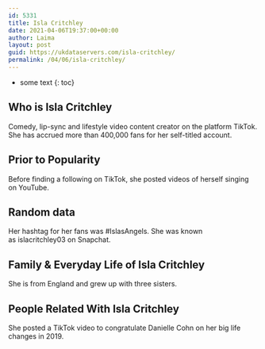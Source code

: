 ```yaml
---
id: 5331
title: Isla Critchley
date: 2021-04-06T19:37:00+00:00
author: Laima
layout: post
guid: https://ukdataservers.com/isla-critchley/
permalink: /04/06/isla-critchley/
---
```


* some text
{: toc}


## Who is Isla Critchley
                  
                  
                  
Comedy, lip-sync and lifestyle video content creator on the platform TikTok. She has accrued more than 400,000 fans for her self-titled account.
                  
              
            
              
            
                
                
                
## Prior to Popularity
                  
                  
                  
Before finding a following on TikTok, she posted videos of herself singing on YouTube. 
                  
              
            
              
            
                
                
                
## Random data
                  
                  
                  
Her hashtag for her fans was #IslasAngels. She was known as islacritchley03 on Snapchat.
                  
              
            
              
            
                
                
                
## Family & Everyday Life of Isla Critchley
                  
                  
                  
She is from England and grew up with three sisters.
                  
              
            
              
            
                
                
                
## People Related With Isla Critchley
                  
                  
                  
She posted a TikTok video to congratulate Danielle Cohn on her big life changes in 2019.
                  
              
            
              
            
                
              
            
              
              
            
            
              
            
          
          
          